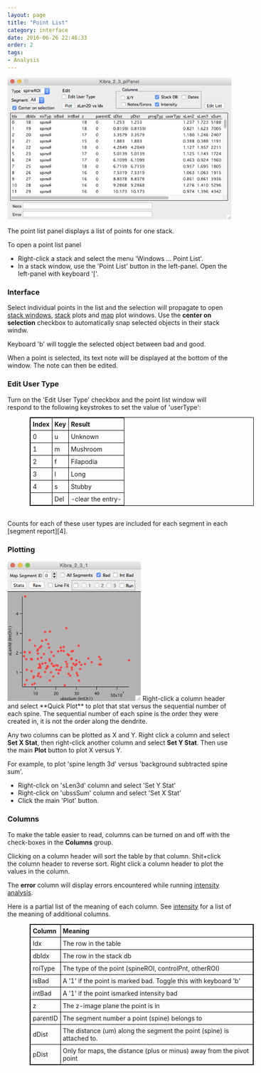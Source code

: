 ```yaml
---
layout: page
title: "Point List"
category: interface
date: 2016-06-26 22:46:33
order: 2
tags:
- Analysis
---
```


<style>
table{
    border-collapse: collapse;
    border:1px solid #000000;
    margin-left:50px
}

th{
    border:1px solid #000000;
    padding: 5px;
}

td{
    border:1px solid #000000;
    padding: 5px;
}
</style>

<IMG class="img-float-left" SRC="images/mm3/point-list2.png" WIDTH="600">

<div class="print-page-break"></div>

The point list panel displays a list of points for one stack.

To open a point list panel

 - Right-click a stack and select the menu 'Windows ... Point List'.
 - In a stack window, use the 'Point List' button in the left-panel. Open the left-panel with keyboard '['.

### Interface

Select individual points in the list and the selection will propagate to open [stack windows][1], [stack][5] plots and [map][2] plot windows. Use the **center on selection** checkbox to automatically snap selected objects in their stack windw.

Keyboard 'b' will toggle the selected object between bad and good.

When a point is selected, its text note will be displayed at the bottom of the window. The note can then be edited.

### Edit User Type

Turn on the 'Edit User Type' checkbox and the point list window will respond to the following keystrokes to set the value of 'userType':

|Index	|Key	|Result
| :------ | :-------------- | :-------------
|0		|u		|Unknown
|1		|m		|Mushroom
|2		|f		|Filapodia
|3		|l		|Long
|4		|s		|Stubby
|		|Del	|-clear the entry-

<BR>
Counts for each of these user types are included for each segment in each [segment report][4].

### Plotting

<IMG class="img-float-right" SRC="images/mm3/point-list2-plot1.png" WIDTH="300">
Right-click a column header and select **Quick Plot** to plot that stat versus the sequential number of each spine. The sequential number of each spine is the order they were created in, it is not the order along the dendrite.

Any two columns can be plotted as X and Y. Right click a column and select **Set X Stat**, then right-click another column and select **Set Y Stat**. Then use the main **Plot** button to plot X versus Y.

For example, to plot 'spine length 3d' versus 'background subtracted spine sum'. 

 - Right-click on 'sLen3d' column and select 'Set Y Stat'
 - Right-click on 'ubssSum' column and select 'Set X Stat'
 - Click the main 'Plot' button.

<div class="print-page-break"></div>

### Columns

To make the table easier to read, columns can be turned on and off with the check-boxes in the **Columns** group.

Clicking on a column header will sort the table by that column. Shit+click the column header to reverse sort. Right click a column header to plot the values in the column.

The **error** column will display errors encountered while running [intensity analysis][6].

Here is a partial list of the meaning of each column. See [intensity][5] for a list of the meaning of additional columns.


|Column	|Meaning
| :-------------- | :-------------
|Idx		|The row in the table
|dbIdx		|The row in the stack db
|roiType		|The type of the point (spineROI, controlPnt, otherROI)
|isBad		|A '1' if the point is marked bad. Toggle this with keyboard 'b'
|intBad		|A '1' if the point ismarked intensity bad
|z		|The z-image plane the point is in
|parentID		|The segment number a point (spine) belongs to
|dDist		|The distance (um) along the segment the point (spine) is attached to.
|pDist		|Only for maps, the distance (plus or minus) away from the pivot point

<BR>


[1]: stack
[2]: map-plot
[3]: stack-browser
[4]: reports
[5]: intensity
[5]: stack-plot
[6]: intensity